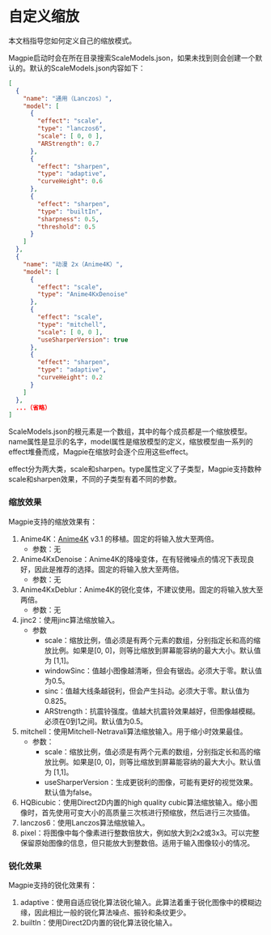 # 自定义缩放

本文档指导您如何定义自己的缩放模式。

Magpie启动时会在所在目录搜索ScaleModels.json，如果未找到则会创建一个默认的。默认的ScaleModels.json内容如下：

```json
[
  {
    "name": "通用（Lanczos）",
    "model": [
      {
        "effect": "scale",
        "type": "lanczos6",
        "scale": [ 0, 0 ],
        "ARStrength": 0.7
      },
      {
        "effect": "sharpen",
        "type": "adaptive",
        "curveHeight": 0.6
      },
      {
        "effect": "sharpen",
        "type": "builtIn",
        "sharpness": 0.5,
        "threshold": 0.5
      }
    ]
  },
  {
    "name": "动漫 2x（Anime4K）",
    "model": [
      {
        "effect": "scale",
        "type": "Anime4KxDenoise"
      },
      {
        "effect": "scale",
        "type": "mitchell",
        "scale": [ 0, 0 ],
        "useSharperVersion": true
      },
      {
        "effect": "sharpen",
        "type": "adaptive",
        "curveHeight": 0.2
      }
    ]
  },
  ...（省略）
]
```

ScaleModels.json的根元素是一个数组，其中的每个成员都是一个缩放模型。name属性是显示的名字，model属性是缩放模型的定义，缩放模型由一系列的effect堆叠而成，Magpie在缩放时会逐个应用这些effect。

effect分为两大类，scale和sharpen。type属性定义了子类型，Magpie支持数种scale和sharpen效果，不同的子类型有着不同的参数。

### 缩放效果

Magpie支持的缩放效果有：

1. Anime4K：[Anime4K](https://github.com/bloc97/Anime4K) v3.1 的移植。固定的将输入放大至两倍。
   * 参数：无
2. Anime4KxDenoise：Anime4K的降噪变体，在有轻微噪点的情况下表现良好，因此是推荐的选择。固定的将输入放大至两倍。
   * 参数：无
3. Anime4KxDeblur：Anime4K的锐化变体，不建议使用。固定的将输入放大至两倍。
   * 参数：无
4. jinc2：使用jinc算法缩放输入。
   * 参数
     * scale：缩放比例，值必须是有两个元素的数组，分别指定长和高的缩放比例。如果是[0, 0]，则等比缩放到屏幕能容纳的最大大小。默认值为 [1,1]。
     * windowSinc：值越小图像越清晰，但会有锯齿。必须大于零。默认值为0.5。
     * sinc：值越大线条越锐利，但会产生抖动。必须大于零。默认值为0.825。
     * ARStrength：抗震铃强度。值越大抗震铃效果越好，但图像越模糊。必须在0到1之间。默认值为0.5。
5. mitchell：使用Mitchell-Netravali算法缩放输入。用于缩小时效果最佳。
   * 参数：
     * scale：缩放比例，值必须是有两个元素的数组，分别指定长和高的缩放比例。如果是[0, 0]，则等比缩放到屏幕能容纳的最大大小。默认值为 [1,1]。
     * useSharperVersion：生成更锐利的图像，可能有更好的视觉效果。默认值为false。
6. HQBicubic：使用Direct2D内置的high quality cubic算法缩放输入。缩小图像时，首先使用可变大小的高质量三次核进行预缩放，然后进行三次插值。
7. lanczos6：使用Lanczos算法缩放输入。
8. pixel：将图像中每个像素进行整数倍放大，例如放大到2x2或3x3。可以完整保留原始图像的信息，但只能放大到整数倍。适用于输入图像较小的情况。

### 锐化效果

Magpie支持的锐化效果有：

1. adaptive：使用自适应锐化算法锐化输入。此算法着重于锐化图像中的模糊边缘，因此相比一般的锐化算法噪点、振铃和条纹更少。
2. builtIn：使用Direct2D内置的锐化算法锐化输入。